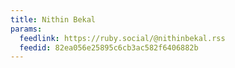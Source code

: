 ```yaml
---
title: Nithin Bekal
params:
  feedlink: https://ruby.social/@nithinbekal.rss
  feedid: 82ea056e25895c6cb3ac582f6406882b
---
```

